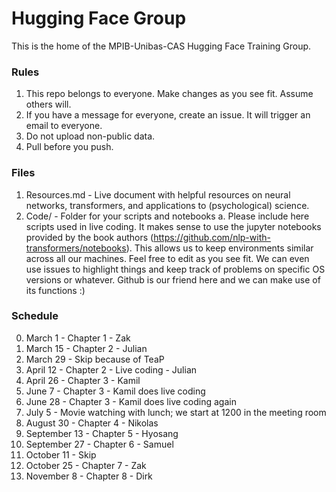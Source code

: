 # Hugging Face Group

This is the home of the MPIB-Unibas-CAS Hugging Face Training Group. 

### Rules

1. This repo belongs to everyone. Make changes as you see fit. Assume others will.
2. If you have a message for everyone, create an issue. It will trigger an email to everyone.  
2. Do not upload non-public data.
3. Pull before you push.

### Files

1. Resources.md - Live document with helpful resources on neural networks, transformers, and applications to (psychological) science. 
2. Code/ - Folder for your scripts and notebooks
  a. Please include here scripts used in live coding. It makes sense to use the jupyter notebooks provided by the book authors (https://github.com/nlp-with-transformers/notebooks). This     allows us to keep environments similar across all our machines. Feel free to edit as you see fit. We can even use issues to highlight things and keep track of problems on specific OS       versions or whatever. Github is our friend here and we can make use of its functions :)

### Schedule

0. March 1 - Chapter 1 - Zak
1. March 15 - Chapter 2 - Julian
2. March 29 - Skip because of TeaP
3. April 12 - Chapter 2 - Live coding - Julian
4. April 26 - Chapter 3 - Kamil
5. June 7 - Chapter 3 - Kamil does live coding
6. June 28 - Chapter 3 - Kamil does live coding again
7. July 5 - Movie watching with lunch; we start at 1200 in the meeting room
8. August 30 - Chapter 4 - Nikolas
9. September 13 - Chapter 5 - Hyosang
10. September 27 - Chapter 6 - Samuel
11. October 11 - Skip
12. October 25 - Chapter 7 - Zak
13. November 8 - Chapter 8 - Dirk
